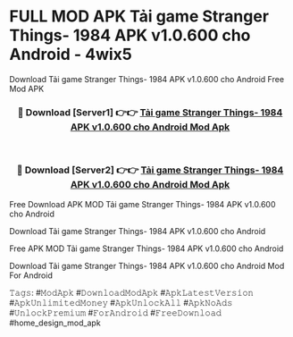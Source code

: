 # FULL MOD APK Tải game Stranger Things- 1984 APK v1.0.600 cho Android - 4wix5
Download Tải game Stranger Things- 1984 APK v1.0.600 cho Android Free Mod APK

<div align="center">
<h3>🔴 Download [Server1] 👉👉 <a href="https://apk-comot.site?title=Tải_game_Stranger_Things-_1984_APK_v1.0.600_cho_Android">Tải game Stranger Things- 1984 APK v1.0.600 cho Android Mod Apk</a></h3><br>

<h3>🔴 Download [Server2] 👉👉 <a href="https://apk-comot.site?title=Tải_game_Stranger_Things-_1984_APK_v1.0.600_cho_Android">Tải game Stranger Things- 1984 APK v1.0.600 cho Android Mod Apk</a></h3>
</div>


Free Download APK MOD Tải game Stranger Things- 1984 APK v1.0.600 cho Android

Download Tải game Stranger Things- 1984 APK v1.0.600 cho Android 

Free APK MOD Tải game Stranger Things- 1984 APK v1.0.600 cho Android 

Download Tải game Stranger Things- 1984 APK v1.0.600 cho Android Mod For Android

𝚃𝚊𝚐𝚜: #𝙼𝚘𝚍𝙰𝚙𝚔 #𝙳𝚘𝚠𝚗𝚕𝚘𝚊𝚍𝙼𝚘𝚍𝙰𝚙𝚔 #𝙰𝚙𝚔𝙻𝚊𝚝𝚎𝚜𝚝𝚅𝚎𝚛𝚜𝚒𝚘𝚗 #𝙰𝚙𝚔𝚄𝚗𝚕𝚒𝚖𝚒𝚝𝚎𝚍𝙼𝚘𝚗𝚎𝚢 #𝙰𝚙𝚔𝚄𝚗𝚕𝚘𝚌𝚔𝙰𝚕𝚕 #𝙰𝚙𝚔𝙽𝚘𝙰𝚍𝚜 #𝚄𝚗𝚕𝚘𝚌𝚔𝙿𝚛𝚎𝚖𝚒𝚞𝚖 #𝙵𝚘𝚛𝙰𝚗𝚍𝚛𝚘𝚒𝚍 #𝙵𝚛𝚎𝚎𝙳𝚘𝚠𝚗𝚕𝚘𝚊𝚍 #home_design_mod_apk